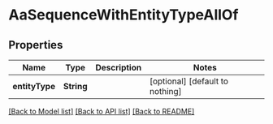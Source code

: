 # AaSequenceWithEntityTypeAllOf


## Properties
Name | Type | Description | Notes
------------ | ------------- | ------------- | -------------
**entityType** | **String** |  | [optional] [default to nothing]


[[Back to Model list]](../README.md#models) [[Back to API list]](../README.md#api-endpoints) [[Back to README]](../README.md)


